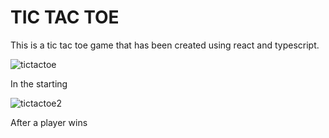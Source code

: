 # TIC TAC TOE

This is a tic tac toe game that has been created using react and typescript.



![tictactoe](https://github.com/user-attachments/assets/be6bdd90-9db4-4ba7-ba50-ad42f7e2469c)

In the starting

![tictactoe2](https://github.com/user-attachments/assets/ee913916-1a5f-43bf-85d1-6661fab406fa)

After a player wins
